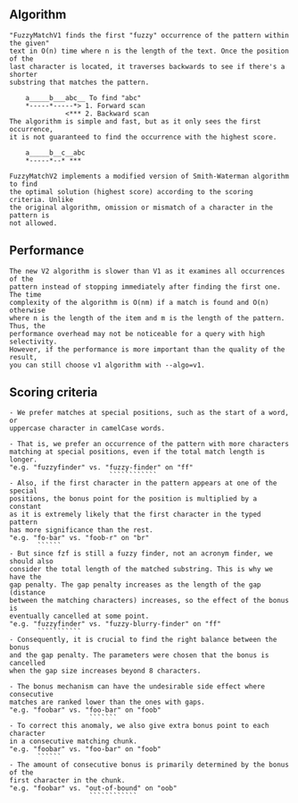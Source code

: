 Algorithm
---------
```
"FuzzyMatchV1 finds the first "fuzzy" occurrence of the pattern within the given"
text in O(n) time where n is the length of the text. Once the position of the
last character is located, it traverses backwards to see if there's a shorter
substring that matches the pattern.

    a_____b___abc__ To find "abc"
    *-----*-----*> 1. Forward scan
              <*** 2. Backward scan
The algorithm is simple and fast, but as it only sees the first occurrence,
it is not guaranteed to find the occurrence with the highest score.

    a_____b__c__abc
    *-----*--* ***

FuzzyMatchV2 implements a modified version of Smith-Waterman algorithm to find
the optimal solution (highest score) according to the scoring criteria. Unlike
the original algorithm, omission or mismatch of a character in the pattern is
not allowed.
```

Performance
-----------
```
The new V2 algorithm is slower than V1 as it examines all occurrences of the
pattern instead of stopping immediately after finding the first one. The time
complexity of the algorithm is O(nm) if a match is found and O(n) otherwise
where n is the length of the item and m is the length of the pattern. Thus, the
performance overhead may not be noticeable for a query with high selectivity.
However, if the performance is more important than the quality of the result,
you can still choose v1 algorithm with --algo=v1.
```
Scoring criteria
----------------

```
- We prefer matches at special positions, such as the start of a word, or
uppercase character in camelCase words.

- That is, we prefer an occurrence of the pattern with more characters
matching at special positions, even if the total match length is longer.
"e.g. "fuzzyfinder" vs. "fuzzy-finder" on "ff"
                         ````````````
- Also, if the first character in the pattern appears at one of the special
positions, the bonus point for the position is multiplied by a constant
as it is extremely likely that the first character in the typed pattern
has more significance than the rest.
"e.g. "fo-bar" vs. "foob-r" on "br"
       ``````
- But since fzf is still a fuzzy finder, not an acronym finder, we should also
consider the total length of the matched substring. This is why we have the
gap penalty. The gap penalty increases as the length of the gap (distance
between the matching characters) increases, so the effect of the bonus is
eventually cancelled at some point.
"e.g. "fuzzyfinder" vs. "fuzzy-blurry-finder" on "ff"
       ```````````
- Consequently, it is crucial to find the right balance between the bonus
and the gap penalty. The parameters were chosen that the bonus is cancelled
when the gap size increases beyond 8 characters.

- The bonus mechanism can have the undesirable side effect where consecutive
matches are ranked lower than the ones with gaps.
"e.g. "foobar" vs. "foo-bar" on "foob"
                    ```````
- To correct this anomaly, we also give extra bonus point to each character
in a consecutive matching chunk.
"e.g. "foobar" vs. "foo-bar" on "foob"
       ``````
- The amount of consecutive bonus is primarily determined by the bonus of the
first character in the chunk.
"e.g. "foobar" vs. "out-of-bound" on "oob"
                    ````````````
```
